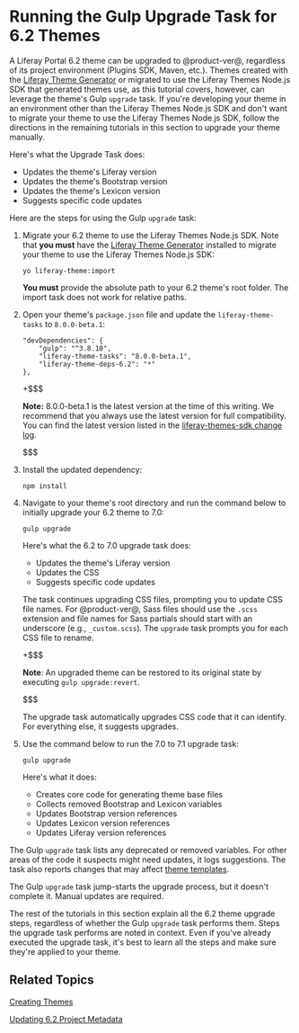 # Running the Gulp Upgrade Task for 6.2 Themes [](id=running-the-upgrade-task-for-6.2-themes)

A Liferay Portal 6.2 theme can be upgraded to @product-ver@, regardless of its 
project environment (Plugins SDK, Maven, etc.). Themes created with the 
[Liferay Theme Generator](/develop/tutorials/-/knowledge_base/7-1/creating-themes) 
or migrated to use the Liferay Themes Node.js SDK that generated themes use, as 
this tutorial covers, however, can leverage the theme's Gulp `upgrade` task. If 
you're developing your theme in an environment other than the Liferay Themes 
Node.js SDK and don't want to migrate your theme to use the Liferay Themes 
Node.js SDK, follow the directions in the remaining tutorials in this section to 
upgrade your theme manually. 

Here's what the Upgrade Task does:

- Updates the theme's Liferay version
- Updates the theme's Bootstrap version
- Updates the theme's Lexicon version
- Suggests specific code updates

Here are the steps for using the Gulp `upgrade` task:

1.  Migrate your 6.2 theme to use the Liferay Themes Node.js SDK. Note that 
    **you must** have the 
    [Liferay Theme Generator](/develop/tutorials/-/knowledge_base/7-1/creating-themes) 
    installed to migrate your theme to use the Liferay Themes Node.js SDK:

        yo liferay-theme:import

    **You must** provide the absolute path to your 6.2 theme's root folder. The 
    import task does not work for relative paths.

2.  Open your theme's `package.json` file and update the `liferay-theme-tasks` 
    to `8.0.0-beta.1`:
    
        "devDependencies": {
        	"gulp": "^3.8.10",
        	"liferay-theme-tasks": "8.0.0-beta.1",
        	"liferay-theme-deps-6.2": "*"
        },

    +$$$

    **Note:** 8.0.0-beta.1 is the latest version at the time of this writing. We 
    recommend that you always use the latest version for full compatibility. You 
    can find the latest version listed in the 
    [liferay-themes-sdk change log](https://github.com/liferay/liferay-themes-sdk/blob/master/CHANGELOG.md).

    $$$

3.  Install the updated dependency:

        npm install

4.  Navigate to your theme's root directory and run the command below to 
    initially upgrade your 6.2 theme to 7.0:

        gulp upgrade

    Here's what the 6.2 to 7.0 upgrade task does:
    
    - Updates the theme's Liferay version
    - Updates the CSS
    - Suggests specific code updates

    The task continues upgrading CSS files, prompting you to update CSS file 
    names. For @product-ver@, Sass files should use the `.scss` extension and 
    file names for Sass partials should start with an underscore (e.g., 
    `_custom.scss`). The `upgrade` task prompts you for each CSS file to rename. 

    +$$$
    
    **Note**: An upgraded theme can be restored to its original state by 
    executing `gulp upgrade:revert`. 
    
    $$$

    The upgrade task automatically upgrades CSS code that it can identify. For 
    everything else, it suggests upgrades. 

5.  Use the command below to run the 7.0 to 7.1 upgrade task:

        gulp upgrade

    Here's what it does:

    - Creates core code for generating theme base files
    - Collects removed Bootstrap and Lexicon variables
    - Updates Bootstrap version references
    - Updates Lexicon version references
    - Updates Liferay version references

The Gulp `upgrade` task lists any deprecated or removed variables. For other 
areas of the code it suspects might need updates, it logs suggestions. The task 
also reports changes that may affect 
[theme templates](/develop/tutorials/-/knowledge_base/7-1/updating-6-2-theme-templates). 

The Gulp `upgrade` task jump-starts the upgrade process, but it doesn't complete 
it. Manual updates are required. 

The rest of the tutorials in this section explain all the 6.2 theme upgrade 
steps, regardless of whether the Gulp `upgrade` task performs them. Steps the 
upgrade task performs are noted in context. Even if you've already executed the 
upgrade task, it's best to learn all the steps and make sure they're applied to 
your theme. 

## Related Topics [](id=related-topics)

[Creating Themes](/develop/tutorials/-/knowledge_base/7-1/creating-themes)

[Updating 6.2 Project Metadata](/develop/tutorials/-/knowledge_base/7-1/updating-6-2-project-metadata)
